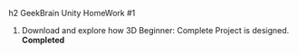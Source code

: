h2 GeekBrain Unity HomeWork #1
<br> 
1. Download and explore how 3D Beginner: Complete Project is designed. **Completed**
